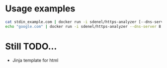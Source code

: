 # Usage examples
```bash
cat stdin_example.com | docker run -i sdenel/https-analyzer [--dns-server 8.8.8.8]
echo "google.com" | docker run -i sdenel/https-analyzer --dns-server 8.8.8.8 --output html > output.html
```

# Still TODO...
* Jinja template for html